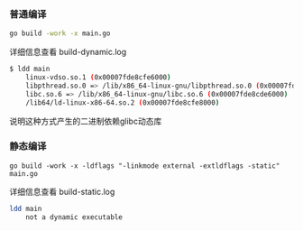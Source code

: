 ### 普通编译
```bash
go build -work -x main.go
```
详细信息查看 build-dynamic.log

```bash
$ ldd main
	linux-vdso.so.1 (0x00007fde8cfe6000)
	libpthread.so.0 => /lib/x86_64-linux-gnu/libpthread.so.0 (0x00007fde8cfba000)
	libc.so.6 => /lib/x86_64-linux-gnu/libc.so.6 (0x00007fde8cde6000)
	/lib64/ld-linux-x86-64.so.2 (0x00007fde8cfe8000)
```
说明这种方式产生的二进制依赖glibc动态库

### 静态编译
```
go build -work -x -ldflags "-linkmode external -extldflags -static" main.go
```
详细信息查看 build-static.log

```bash
ldd main
	not a dynamic executable
```